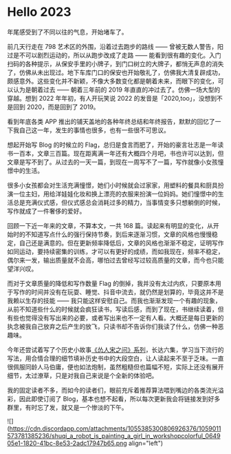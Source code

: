 # Hello 2023

年尾感受到了不同以往的气息，开始堵车了。

前几天行走在 798 艺术区的外围，沿着过去跑步的路线 —— 曾被无数人警告，阳过是不可以剧烈运动的，所以从跑步改成了走路 —— 能看到很有趣的变化。入门扫码的各种提示，从保安手里的小牌子，到门口树立的大牌子，都悄无声息的消失了，仿佛从未出现过。地下车库门口的保安也开始敬礼了，仿佛我大清复辟成功，颇感意外。这些变化并不新颖，不像大多数变化都是朝着未来，而眼下的变化，可以认为是朝着过去 —— 朝着三年前的 2019 年直直的冲过去了。仿佛一场大型的穿越。想到 2022 年年初，有人开玩笑说 2022 的发音是「2020,too」，没想到不是回到 2020，而是回到了 2019。

看到年底各类 APP 推出的铺天盖地的各种年终总结和年终报告，默默的回忆了一下我自己这一年，发生的事情也很多，也有一些很不可思议。

想起开始写 Blog 的时候立的 Flag，总归是食言而肥了，开始的豪言壮志是一年读书一百本，文章三百篇。现在距离满一年还有大概四个月吧，书也许可以达到，但文章是写不到了。从过去的一天一篇，到现在一周写不了一篇，写作就像小女孩憧憬中的生活。

很多小女孩都会对生活充满憧憬，她们小时候就会过家家，用塑料的餐具和厨具扮演一位主妇，用给洋娃娃化妆和换上漂亮的衣服来扮演一位妈妈。她们憧憬中的生活总是充满仪式感，但仪式感总会消耗过多的精力，当事情变多只想躺倒的时候，写作就成了一件奢侈的爱好。

回顾一下近一年来的文章，不算本文，一共 168 篇。读起来有明显的变化，从开始时的不知道写点什么的强行保持节奏，到后来逐渐习惯，文章的风格也慢慢稳定，自己还是满意的。但在更新频率降低后，文章的风格也渐渐不稳定，证明写作如同运动，要持续密集的训练，才可以有更好的成绩，而如我现在，频率不稳定，偶尔来一发，输出质量就不会高，哪怕过去曾经写过较高质量的文章，而今也只能望洋兴叹。

而对于文章质量的降低和写作数量 Flag 的倒掉，我并没有太过内疚，只要原本用于写作的时间并没有在玩耍、睡觉、抖音中流去，就仍然是划算的，毕竟这并不是我赖以生存的技能 —— 我只能这样安慰自己。而我也渐渐发现一个有趣的现象，从前不知道些什么的时候就会疯狂读书，写读后感，而到了现在，书继续读着，但有些也觉得没有写出来的必要，或者写出来也不一定有人看。大概还是每日更新的执念被我自己放弃之后产生的放飞，只读书却不告诉你们我读了什么，仿佛一种恶趣味。

今年还尝试着写了个历史小故事[《怂人宋之问》系列](https://someonegao.com/half-life-of-song-the-poet)，长达六集，学习当下流行的写法，用合情合理的细节填补历史书中的大段空白，让人读起来不至于乏味。一直很佩服同龄人马伯庸，便也如法炮制，虽然粗糙但也篇幅不短，实际上还没有展开细节，太过潦草，只是对我自己来说是个全新的体验吧。

我的固定读者不多，而如今的读者们，眼前充斥着推荐算法喂到嘴边的各类流光溢彩，因此即使订阅了 Blog，基本也想不起看，所以每次更新我会将链接发到好多群里，有时忘了发，就又是一个惨淡的下午。

![](https://cdn.discordapp.com/attachments/1055385300806926376/1059011573781385236/shuqi_a_robot_is_painting_a_girl_in_workshopcolorful_064905e1-1820-41bc-8e53-2adc17947b65.png align="left")
